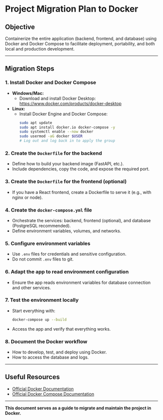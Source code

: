 # Project Migration Plan to Docker

## Objective

Containerize the entire application (backend, frontend, and database) using Docker and Docker Compose to facilitate deployment, portability, and both local and production development.

---

## Migration Steps

### 1. Install Docker and Docker Compose

- **Windows/Mac:**
  - Download and install Docker Desktop: https://www.docker.com/products/docker-desktop
- **Linux:**
  - Install Docker Engine and Docker Compose:
    ```sh
    sudo apt update
    sudo apt install docker.io docker-compose -y
    sudo systemctl enable --now docker
    sudo usermod -aG docker $USER
    # Log out and log back in to apply the group
    ```

### 2. Create the `Dockerfile` for the backend
- Define how to build your backend image (FastAPI, etc.).
- Include dependencies, copy the code, and expose the required port.

### 3. Create the `Dockerfile` for the frontend (optional)
- If you have a React frontend, create a Dockerfile to serve it (e.g., with nginx or node).

### 4. Create the `docker-compose.yml` file
- Orchestrate the services: backend, frontend (optional), and database (PostgreSQL recommended).
- Define environment variables, volumes, and networks.

### 5. Configure environment variables
- Use `.env` files for credentials and sensitive configuration.
- Do not commit `.env` files to git.

### 6. Adapt the app to read environment configuration
- Ensure the app reads environment variables for database connection and other services.

### 7. Test the environment locally
- Start everything with:
  ```sh
  docker-compose up --build
  ```
- Access the app and verify that everything works.

### 8. Document the Docker workflow
- How to develop, test, and deploy using Docker.
- How to access the database and logs.

---

## Useful Resources
- [Official Docker Documentation](https://docs.docker.com/)
- [Official Docker Compose Documentation](https://docs.docker.com/compose/)

---

**This document serves as a guide to migrate and maintain the project in Docker.**
